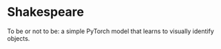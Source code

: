 # Shakespeare
 To be or not to be: a simple PyTorch model that learns to visually identify objects.
